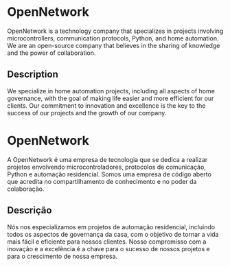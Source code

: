 # OpenNetwork

OpenNetwork is a technology company that specializes in projects involving microcontrollers, communication protocols, Python, and home automation. We are an open-source company that believes in the sharing of knowledge and the power of collaboration.

## Description

We specialize in home automation projects, including all aspects of home governance, with the goal of making life easier and more efficient for our clients. Our commitment to innovation and excellence is the key to the success of our projects and the growth of our company.

# OpenNetwork

A OpenNetwork é uma empresa de tecnologia que se dedica a realizar projetos envolvendo microcontroladores, protocolos de comunicação, Python e automação residencial. Somos uma empresa de código aberto que acredita no compartilhamento de conhecimento e no poder da colaboração.

## Descrição

Nós nos especializamos em projetos de automação residencial, incluindo todos os aspectos de governança da casa, com o objetivo de tornar a vida mais fácil e eficiente para nossos clientes. Nosso compromisso com a inovação e a excelência é a chave para o sucesso de nossos projetos e para o crescimento de nossa empresa.
